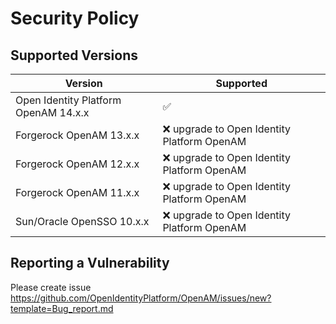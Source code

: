 # Security Policy

## Supported Versions

| Version                                | Supported                                    |
| -------------------------------------- | -------------------------------------------- |
| Open Identity Platform OpenAM 14.x.x   | :white_check_mark:                           |
| Forgerock OpenAM 13.х.x                | :x: upgrade to Open Identity Platform OpenAM |
| Forgerock OpenAM 12.х.x                | :x: upgrade to Open Identity Platform OpenAM |
| Forgerock OpenAM 11.х.x                | :x: upgrade to Open Identity Platform OpenAM |
| Sun/Oracle OpenSSO 10.х.x              | :x: upgrade to Open Identity Platform OpenAM |

## Reporting a Vulnerability

Please create issue  https://github.com/OpenIdentityPlatform/OpenAM/issues/new?template=Bug_report.md
